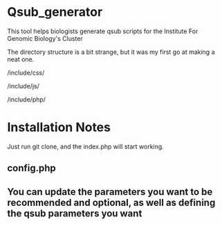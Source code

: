Qsub_generator
==============

This tool helps biologists generate qsub scripts for the Institute For Genomic Biology's Cluster

The directory structure is a bit strange, but it was my first go at making a neat one.

/include/css/

/include/js/

/include/php/

<h1>Installation Notes</h1>

Just run git clone, and the index.php will start working.


<h2>config.php<h2>

You can update the parameters you want to be recommended and optional,
as well as defining the qsub parameters you want
